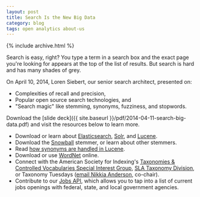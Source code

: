 ```yaml
---
layout: post
title: Search Is the New Big Data
category: blog
tags: open analytics about-us
---
```


{% include archive.html %}

Search is easy, right? You type a term in a search box and the exact page you're looking for appears at the top of the list of results. But search is hard and has many shades of grey.

On April 10, 2014, Loren Siebert, our senior search architect, presented on:

* Complexities of recall and precision, 
* Popular open source search technologies, and 
* "Search magic" like stemming, synonyms, fuzziness, and stopwords.

Download the [slide deck]({{ site.baseurl }}/pdf/2014-04-11-search-big-data.pdf) and visit the resources below to learn more.

* Download or learn about [Elasticsearch](https://www.elastic.co/), [Solr](https://lucene.apache.org/solr/), and [Lucene](https://lucene.apache.org/).
* Download the [Snowball](https://snowballstem.org/) stemmer, or learn about other stemmers.
* Read [how synonyms are handled in Lucene](https://nolanlawson.com/tag/query-expansion/).
* Download or use [WordNet](https://wordnet.princeton.edu/) online.
* Connect with the American Society for Indexing's [Taxonomies & Controlled Vocabularies Special Interest Group](http://www.taxonomies-sig.org/), [SLA Taxonomy Division](http://taxonomy.sla.org/), or Taxonomy Tuesdays ([email Nikkia Anderson](mailto:nanderson@iiaweb.com), co-chair).
* Contribute to our [Jobs API](https://github.com/GSA/jobs_api), which allows you to tap into a list of current jobs openings with federal, state, and local government agencies.
